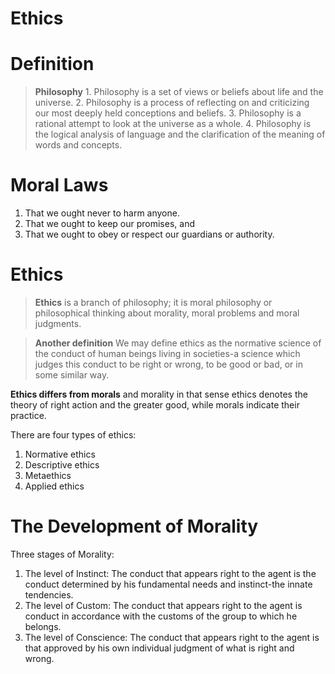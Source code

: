 # Ethics

# Definition

> **Philosophy**
    1. Philosophy is a set of views or beliefs about life and the universe.
    2. Philosophy is a process of reflecting on and criticizing our most deeply held conceptions and beliefs.
    3. Philosophy is a rational attempt to look at the universe as a whole.
    4. Philosophy is the logical analysis of language and the clarification of the meaning of words and concepts.

# Moral Laws

1. That we ought never to harm anyone.
1. That we ought to keep our promises, and
1. That we ought to obey or respect our guardians or authority.

# Ethics 

> **Ethics** is a branch of philosophy; it is moral philosophy or philosophical thinking about morality, moral problems and moral judgments.

>**Another definition**
We may define ethics as the normative science of the conduct of human beings living in societies-a science which judges this conduct to be right or wrong, to be good or bad, or in some similar way.

**Ethics differs from morals** and morality in that sense ethics denotes the theory of right action and the greater good, while morals indicate their practice.

There are four types of ethics:

1. Normative ethics
1. Descriptive ethics
1. Metaethics
1. Applied ethics

# The Development of Morality

Three stages of Morality:

1. The level of Instinct:
    The conduct that appears right  to the agent is the conduct determined by his fundamental needs and instinct-the innate tendencies.
1. The level of Custom:
    The conduct that appears right to the agent is conduct in accordance with the customs of the group to which he belongs.
1. The level of Conscience:
    The conduct that appears right to the agent is that approved by his own individual judgment of what is right and wrong.
